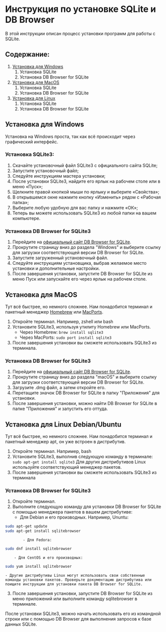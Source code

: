 # Инструкция по установке SQLite и DB Browser

В этой инструкции описан процесс установки программ для работы с SQLite. 
## Содержание: 
1. [Установка для Windows](https://github.com/kianurivzzz/sql-start#установка-для-windows)
	1. Установка SQLite
	2. Установка DB Browser for SQLite
2. [Установка для MacOS](https://github.com/kianurivzzz/sql-start#установка-для-macos)
	1. Установка SQLite
	2. Установка DB Browser for SQLite
3. [Установка для Linux]()
	1. Установка SQLite
	2. Установка DB Browser for SQLite
## Установка для Windows
Установка на Windows проста, так как всё происходит через графический интерфейс. 
### Установка SQLite3:
1. Скачайте установочный файл SQLite3 с официального сайта SQLite;
2. Запустите установочный файл;
3. Следуйте инструкциям мастера установки;
4. После установки SQLite3, найдите его ярлык на рабочем столе или в меню «Пуск»;
5. Щелкните правой кнопкой мыши по ярлыку и выберите «Свойства»;
6. В открывшемся окне нажмите кнопку «Изменить» рядом с «Рабочая папка»;
7. Выберите любую удобную для вас папку и нажмите «ОК»;
8. Теперь вы можете использовать SQLite3 из любой папки на вашем компьютере.
### Установка DB Browser for SQLite3
1. Перейдите на [официальный сайт DB Browser for SQLite](https://sqlitebrowser.org/dl/).
2. Прокрутите страницу вниз до раздела "Windows" и выберите ссылку для загрузки соответствующей версии DB Browser for SQLite.
3. Запустите загруженный установочный файл.
4. Следуйте инструкциям установщика, выбрав желаемое место установки и дополнительные настройки.
5. После завершения установки, запустите DB Browser for SQLite из меню Пуск или запускайте его через ярлык на рабочем столе.
## Установка для MacOS
Тут всё быстрее, но немного сложнее. Нам понадобится терминал и пакетный менеджер [Homebrew](https://brew.sh) или [MacPorts](https://www.macports.org/install.php).
1. Откройте терминал. Например, zshell или bash
2. Установите SQLite3, используя утилиту Homebrew или MacPorts.
	- Через Homebrew:
		`brew install sqlite3`
	- Через MacPorts:
		`sudo port install sqlite3`
3. После завершения установки вы сможете использовать SQLite3 из терминала.
### Установка DB Browser for SQLite3
1. Перейдите на [официальный сайт DB Browser for SQLite](https://sqlitebrowser.org/dl/).
2. Прокрутите страницу вниз до раздела "macOS" и выберите ссылку для загрузки соответствующей версии DB Browser for SQLite.
3. Загрузите .dmg файл, а затем откройте его.
4. Перетащите значок DB Browser for SQLite в папку "Приложения" для установки.
5. После завершения установки, можно найти DB Browser for SQLite в папке "Приложения" и запустить его оттуда.

## Установка для Linux Debian/Ubuntu
Тут всё быстрее, но немного сложнее. Нам понадобится терминал и пакетный менеджер apt, он уже встроен в дистрибутив. 

1. Откройте терминал. Например, bash
2. Установите SQLite3, выполнив следующую команду в терминале:
		`sudo apt-get install sqlite3`
Для других дистрибутивов Linux используйте соответствующий менеджер пакетов.
3. После завершения установки вы сможете использовать SQLite3 из терминала
### Установка DB Browser for SQLite3
1. Откройте терминал.
2. Выполните следующую команду для установки DB Browser for SQLite с помощью менеджера пакетов в вашем дистрибутиве:
	- Для Debian и его производных. Например, Ununtu:
```bash
sudo apt-get update
sudo apt-get install sqlitebrowser
```
			- Для Fedora:
``` bash
sudo dnf install sqlitebrowser
```
		- Для CentOS и его производных:
```bash
sudo yum install sqlitebrowser
```
	- Другие дистрибутивы Linux могут использовать свои собственные команды установки пакетов. Проверьте документацию дистрибутива или поищите инструкции для установки пакета DB Browser for SQLite.
3. После завершения установки, запустите DB Browser for SQLite из меню приложений или выполните команду sqlitebrowser в терминале.


После установки SQLite3, можно начать использовать его из командной строки или с помощью DB Browser для выполнения запросов к базе данных SQLite.
